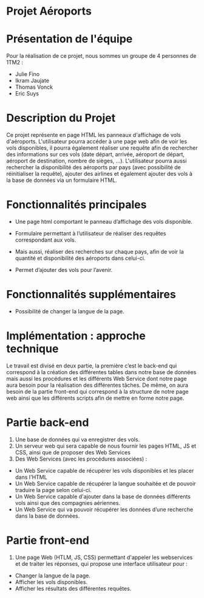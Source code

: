 # Projet Aéroports

# Présentation de l'équipe
Pour la réalisation de ce projet, nous sommes un groupe de 4 personnes de 1TM2 :
*	Julie Fino
*	Ikram Jaujate
*	Thomas Vonck
*	Eric Suys

# Description du Projet 
Ce projet représente en page HTML les panneaux d'affichage de vols d'aéroports. L'utilisateur pourra accéder à une page web afin de voir les vols disponibles, il pourra également réaliser une requête afin de rechercher des informations sur ces vols (date départ, arrivée, aéroport de départ, aéroport de destination, nombre de sièges, ...). 
L'utilisateur pourra aussi rechercher la disponibilité des aéroports par pays (avec possibilité de réinitialiser la requête), ajouter des airlines et également ajouter des vols à la base de données via un formulaire HTML.

# Fonctionnalités principales
* Une page html comportant le panneau d’affichage des vols disponible.

* Formulaire permettant à l’utilisateur de réaliser des requêtes correspondant aux vols.

* Mais aussi, réaliser des recherches sur chaque pays, afin de voir la quantité et disponibilité des aéroports dans celui-ci.

* Permet d’ajouter des vols pour l’avenir.

# Fonctionnalités supplémentaires
* Possibilité de changer la langue de la page. 

# Implémentation : approche technique
Le travail est divisé en deux partie, la première c’est le back-end qui correspond à la création des différentes tables dans notre base de données mais aussi les procédures et les différents Web Service dont notre page aura besoin pour la réalisation des différentes tâches. De même, on aura besoin de la partie front-end qui correspond à la structure de notre page web ainsi que les différents scripts afin de mettre en forme notre page.

# Partie back-end
1.	Une base de données qui va enregistrer des vols.
2.	Un serveur web qui sera capable de nous fournir les pages HTML, JS et CSS, ainsi que de proposer des Web Services
3.	Des Web Services (avec les procédures associées) :
  *	Un Web Service capable de récupérer les vols disponibles et les placer dans l'HTML
  *	Un Web Service capable de récupérer la langue souhaitée et de pouvoir traduire la page selon celui-ci.
  *	Un Web Service capable d'ajouter dans la base de données différents vols ainsi que des compagnies aériennes.
  *	Un Web Service qui va pouvoir récupérer les données d’une recherche dans la base de données.

# Partie front-end
1.	Une page Web (HTLM, JS, CSS) permettant d'appeler les webservices et de traiter les réponses, qui propose une interface utilisateur pour :
*	Changer la langue de la page.
*	Afficher les vols disponibles.
*	Afficher les résultats des différentes requêtes. 


